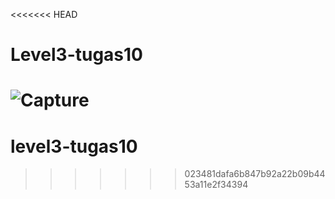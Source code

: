 <<<<<<< HEAD
# Level3-tugas10
![Capture](https://user-images.githubusercontent.com/47889698/90874601-22810080-e3ca-11ea-958f-fff61fb5a046.PNG)
=======
# level3-tugas10
>>>>>>> 023481dafa6b847b92a22b09b4453a11e2f34394
